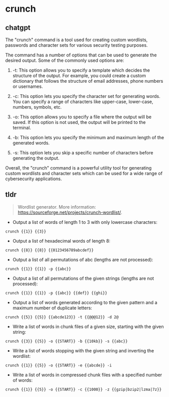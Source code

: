 # crunch 
## chatgpt 
The "crunch" command is a tool used for creating custom wordlists, passwords and character sets for various security testing purposes. 

The command has a number of options that can be used to generate the desired output. Some of the commonly used options are:

1. -t: This option allows you to specify a template which decides the structure of the output. For example, you could create a custom dictionary that follows the structure of email addresses, phone numbers or usernames. 

2. -c: This option lets you specify the character set for generating words. You can specify a range of characters like upper-case, lower-case, numbers, symbols, etc. 

3. -o: This option allows you to specify a file where the output will be saved. If this option is not used, the output will be printed to the terminal. 

4. -b: This option lets you specify the minimum and maximum length of the generated words. 

5. -s: This option lets you skip a specific number of characters before generating the output. 

Overall, the "crunch" command is a powerful utility tool for generating custom wordlists and character sets which can be used for a wide range of cybersecurity applications. 

## tldr 
 
> Wordlist generator.
> More information: <https://sourceforge.net/projects/crunch-wordlist/>.

- Output a list of words of length 1 to 3 with only lowercase characters:

`crunch {{1}} {{3}}`

- Output a list of hexadecimal words of length 8:

`crunch {{8}} {{8}} {{0123456789abcdef}}`

- Output a list of all permutations of abc (lengths are not processed):

`crunch {{1}} {{1}} -p {{abc}}`

- Output a list of all permutations of the given strings (lengths are not processed):

`crunch {{1}} {{1}} -p {{abc}} {{def}} {{ghi}}`

- Output a list of words generated according to the given pattern and a maximum number of duplicate letters:

`crunch {{5}} {{5}} {{abcde123}} -t {{@@@12}} -d 2@`

- Write a list of words in chunk files of a given size, starting with the given string:

`crunch {{3}} {{5}} -o {{START}} -b {{10kb}} -s {{abc}}`

- Write a list of words stopping with the given string and inverting the wordlist:

`crunch {{1}} {{5}} -o {{START}} -e {{abcde}} -i`

- Write a list of words in compressed chunk files with a specified number of words:

`crunch {{1}} {{5}} -o {{START}} -c {{1000}} -z {{gzip|bzip2|lzma|7z}}`
